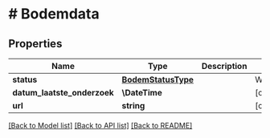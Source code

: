 # # Bodemdata

## Properties

Name | Type | Description | Notes
------------ | ------------- | ------------- | -------------
**status** | [**BodemStatusType**](BodemStatusType.md) | | Waarde | Omschrijving | | --- | --- | | &#x60;geenData&#x60; |  | | &#x60;onbekend&#x60; |  | | &#x60;nietVervuild&#x60; |  | | &#x60;nietErnstig&#x60; |  | | &#x60;potentieelErnstig&#x60; |  | | &#x60;ernstig&#x60; |  | | [optional]
**datum_laatste_onderzoek** | **\DateTime** |  | [optional]
**url** | **string** |  | [optional]

[[Back to Model list]](../../README.md#models) [[Back to API list]](../../README.md#endpoints) [[Back to README]](../../README.md)
